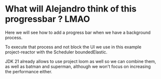 # What will Alejandro think of this progressbar ? LMAO

Here we will see how to add a progress bar when we have a background process.

To execute that process and not block the UI we use in this example project-reactor with the Scheduler boundedElastic.

JDK 21 already allows to use project loom as well so we can combine them, as well as batman and superman, although we won't focus on increasing the performance either.
